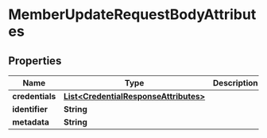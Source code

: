 
# MemberUpdateRequestBodyAttributes

## Properties
Name | Type | Description | Notes
------------ | ------------- | ------------- | -------------
**credentials** | [**List&lt;CredentialResponseAttributes&gt;**](CredentialResponseAttributes.md) |  |  [optional]
**identifier** | **String** |  |  [optional]
**metadata** | **String** |  |  [optional]



